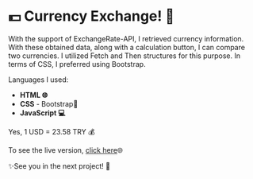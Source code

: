 # 💵 Currency Exchange! 💱

With the support of ExchangeRate-API, I retrieved currency information. With these obtained data, along with a calculation button, I can compare two currencies. I utilized Fetch and Then structures for this purpose. In terms of CSS, I preferred using Bootstrap.

Languages I used:
- **HTML 🌐**
- **CSS** - Bootstrap🎨 
- **JavaScript 💻**

Yes, 1 USD = 23.58 TRY 💰

To see the live version, [click here](https://currency-calculate.vercel.app/)🌐

✨See you in the next project! 🚀
